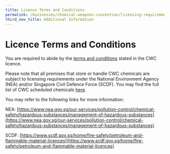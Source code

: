 ```yaml
---
title: Licence Terms and Conditions
permalink: /businesses/chemical-weapons-convention/licensing-requirements/licence-tc/
third_nav_title: Additional Information
---
```

# Licence Terms and Conditions

You are required to abide by the [terms and conditions](/files/businesses/new_t-and-c_from_23-jun-2023.pdf) stated in the CWC licence.

Please note that all premises that store or handle CWC chemicals are subject to licensing requirements under the National Environment Agency (NEA) and/or Singapore Civil Defence Force (SCDF). You may find the full list of CWC scheduled chemicals [here](/files/businesses/appendix_a-cwc_chemicals_product_code_aa_20_sep_2023.pdf).

You may refer to the following links for more information:

NEA: [https://www.nea.gov.sg/our-services/pollution-control/chemical-safety/hazardous-substances/management-of-hazardous-substances](https://www.nea.gov.sg/our-services/pollution-control/chemical-safety/hazardous-substances/management-of-hazardous-substances)

SCDF: [https://www.scdf.gov.sg/home/fire-safety/petroleum-and-flammable-material-licences](https://www.scdf.gov.sg/home/fire-safety/petroleum-and-flammable-material-licences)

